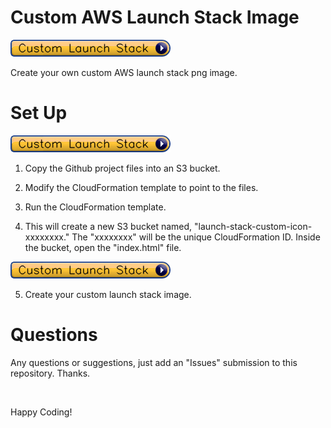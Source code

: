 # Custom AWS Launch Stack Image

![Custom Launch Stack](/readme-images/custom-launch-stack.png?raw=true)

Create your own custom AWS launch stack png image.

# Set Up 

![Custom Launch Stack](/readme-images/custom-launch-stack.png?raw=true)

1. Copy the Github project files into an S3 bucket.

2. Modify the CloudFormation template to point to the files.

3. Run the CloudFormation template.

4. This will create a new S3 bucket named, "launch-stack-custom-icon-xxxxxxxx." The "xxxxxxxx" will be the unique CloudFormation ID. Inside the bucket, open the "index.html" file.

![Custom Launch Stack](/readme-images/custom-launch-stack.png?raw=true)

5. Create your custom launch stack image.

# Questions

Any questions or suggestions, just add an "Issues" submission to this repository. Thanks.

&nbsp;

Happy Coding!
